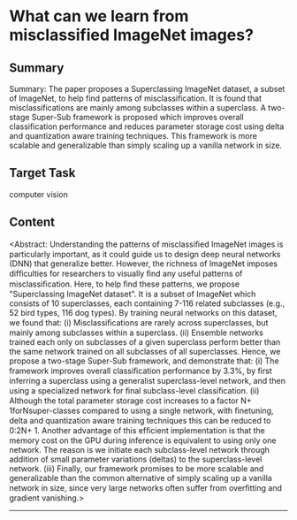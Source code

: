 # What can we learn from misclassified ImageNet images?

## Summary

Summary: The paper proposes a Superclassing ImageNet dataset, a subset of ImageNet, to help find patterns of misclassification. It is found that misclassifications are mainly among subclasses within a superclass. A two-stage Super-Sub framework is proposed which improves overall classification performance and reduces parameter storage cost using delta and quantization aware training techniques. This framework is more scalable and generalizable than simply scaling up a vanilla network in size.


## Target Task

computer vision

## Content

<Abstract: Understanding the patterns of misclassiﬁed ImageNet images is particularly important, as it could guide us to design deep neural networks (DNN) that generalize better. However, the richness of ImageNet imposes difﬁculties for researchers to visually ﬁnd any useful patterns of misclassiﬁcation. Here, to help ﬁnd these patterns, we propose "Superclassing ImageNet dataset". It is a subset of ImageNet which consists of 10 superclasses, each containing 7-116 related subclasses (e.g., 52 bird types, 116 dog types). By training neural networks on this dataset, we found that: (i) Misclassiﬁcations are rarely across superclasses, but mainly among subclasses within a superclass. (ii) Ensemble networks trained each only on subclasses of a given superclass perform better than the same network trained on all subclasses of all superclasses. Hence, we propose a two-stage Super-Sub framework, and demonstrate that: (i) The framework improves overall classiﬁcation performance by 3.3%, by ﬁrst inferring a superclass using a generalist superclass-level network, and then using a specialized network for ﬁnal subclass-level classiﬁcation. (ii) Although the total parameter storage cost increases to a factor N+ 1forNsuper-classes compared to using a single network, with ﬁnetuning, delta and quantization aware training techniques this can be reduced to 0:2N+ 1. Another advantage of this efﬁcient implementation is that the memory cost on the GPU during inference is equivalent to using only one network. The reason is we initiate each subclass-level network through addition of small parameter variations (deltas) to the superclass-level network. (iii) Finally, our framework promises to be more scalable and generalizable than the common alternative of simply scaling up a vanilla network in size, since very large networks often suffer from overﬁtting and gradient vanishing.>



---

